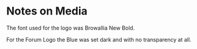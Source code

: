 # Notes on Media

The font used for the logo was Browallia New Bold.

For the Forum Logo the Blue was set dark and with no transparency at all.
